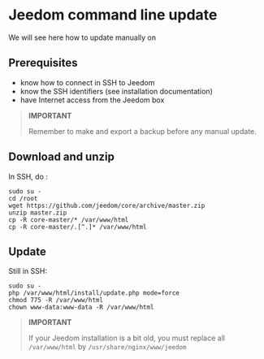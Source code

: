 # Jeedom command line update

We will see here how to update manually on

## Prerequisites

-   know how to connect in SSH to Jeedom
-   know the SSH identifiers (see installation documentation)
-   have Internet access from the Jeedom box

> **IMPORTANT**
>
> Remember to make and export a backup before any manual update.

## Download and unzip

In SSH, do :

````
sudo su -
cd /root
wget https://github.com/jeedom/core/archive/master.zip
unzip master.zip
cp -R core-master/* /var/www/html
cp -R core-master/.[^.]* /var/www/html
````

## Update

Still in SSH:

````
sudo su -
php /var/www/html/install/update.php mode=force
chmod 775 -R /var/www/html
chown www-data:www-data -R /var/www/html
````

> **IMPORTANT**
>
> If your Jeedom installation is a bit old, you must replace all ``/var/www/html`` by ``/usr/share/nginx/www/jeedom``
